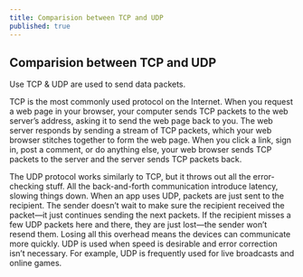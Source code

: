 ```yaml
---
title: Comparision between TCP and UDP
published: true
---
```

## Comparision between TCP and UDP

Use TCP & UDP are used to send data packets.

TCP is the most commonly used protocol on the Internet. When you request a web page in your browser, your computer sends TCP packets to the web server’s address, asking it to send the web page back to you. The web server responds by sending a stream of TCP packets, which your web browser stitches together to form the web page. When you click a link, sign in, post a comment, or do anything else, your web browser sends TCP packets to the server and the server sends TCP packets back.

The UDP protocol works similarly to TCP, but it throws out all the error-checking stuff. All the back-and-forth communication introduce latency, slowing things down.
When an app uses UDP, packets are just sent to the recipient. The sender doesn’t wait to make sure the recipient received the packet—it just continues sending the next packets. If the recipient misses a few UDP packets here and there, they are just lost—the sender won’t resend them. Losing all this overhead means the devices can communicate more quickly. UDP is used when speed is desirable and error correction isn’t necessary. For example, UDP is frequently used for live broadcasts and online games.

